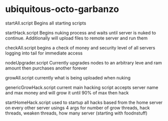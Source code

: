 # ubiquitous-octo-garbanzo

startAll.script Begins all starting scripts

startHack.script Begins nuking process and waits until server is nuked to continue.
Additionally will upload files to remote server and run them

checkAll.script begins a check of money and security level of all servers logging into tail for immediate access

nodeUpgrader.script Currently upgrades nodes to an arbitrary leve and ram amount then purchases another forever

growAll.script currently what is being uploaded when nuking

genericGrowHack.script current main hacking script accepts server name and max money and will grow it until 90% of max then hack

startHomeHack.script used to startup all hacks based from the home server on every other server usings 4 args for number of grow threads, hack threads, weaken threads, how many server (starting with foodnstuff)
